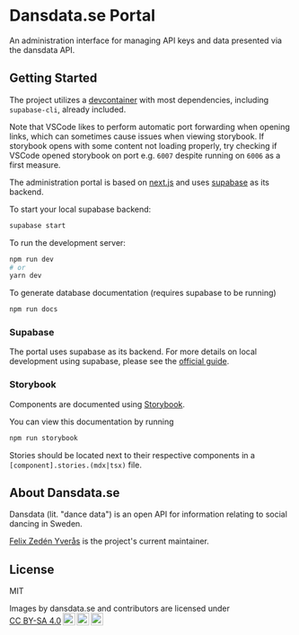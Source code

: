 # Dansdata.se Portal

An administration interface for managing API keys and data presented via the dansdata API.

## Getting Started

The project utilizes a [devcontainer](https://code.visualstudio.com/docs/remote/containers)
with most dependencies, including `supabase-cli`, already included.

Note that VSCode likes to perform automatic port forwarding when opening links, which can sometimes
cause issues when viewing storybook. If storybook opens with some content not loading properly,
try checking if VSCode opened storybook on port e.g. `6007` despite running on `6006` as a first
measure.

The administration portal is based on [next.js](https://nextjs.org/) and uses [supabase](https://supabase.com/)
as its backend.

To start your local supabase backend:

```bash
supabase start
```

To run the development server:

```bash
npm run dev
# or
yarn dev
```

To generate database documentation (requires supabase to be running)

```bash
npm run docs
```

### Supabase

The portal uses supabase as its backend. For more details on local development using
supabase, please see the [official guide](https://supabase.com/docs/guides/local-development).

### Storybook

Components are documented using [Storybook](https://storybook.js.org/).

You can view this documentation by running

```bash
npm run storybook
```

Stories should be located next to their respective components in a `[component].stories.(mdx|tsx)` file.

## About Dansdata.se

Dansdata (lit. "dance data") is an open API for information relating to social dancing in Sweden.

[Felix Zedén Yverås](https://github.com/FelixZY) is the project's current maintainer.

## License

MIT

<p xmlns:cc="http://creativecommons.org/ns#">Images by <span property="cc:attributionName">dansdata.se and contributors</span> are licensed under <a href="http://creativecommons.org/licenses/by-sa/4.0/?ref=chooser-v1" target="_blank" rel="license noopener noreferrer" style="display:inline-block;">CC BY-SA 4.0<img style="height:22px!important;margin-left:3px;vertical-align:text-bottom;" src="https://mirrors.creativecommons.org/presskit/icons/cc.svg?ref=chooser-v1" /><img style="height:22px!important;margin-left:3px;vertical-align:text-bottom;" src="https://mirrors.creativecommons.org/presskit/icons/by.svg?ref=chooser-v1" /><img style="height:22px!important;margin-left:3px;vertical-align:text-bottom;" src="https://mirrors.creativecommons.org/presskit/icons/sa.svg?ref=chooser-v1" /></a></p>
